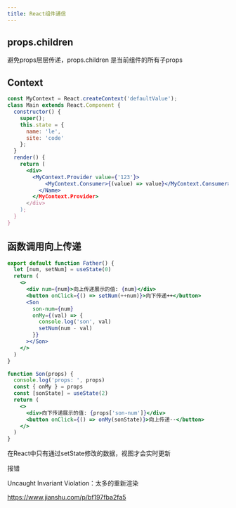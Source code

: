 ```yaml
---
title: React组件通信
---
```




## props.children

避免props层层传递，props.children 是当前组件的所有子props

## Context

```jsx
const MyContext = React.createContext('defaultValue');
class Main extends React.Component {
  constructor() {
    super();
    this.state = {
      name: 'le',
      site: 'code'
    };
  }
  render() {
    return (
      <div>
        <MyContext.Provider value={'123'}>
            <MyContext.Consumer>{(value) => value}</MyContext.Consumer>
          </Name>
        </MyContext.Provider>
      </div>
    );
  }
}
```

## 函数调用向上传递

```jsx
export default function Father() {
  let [num, setNum] = useState(0)
  return (
    <>
      <div num={num}>向上传递展示的值: {num}</div>
      <button onClick={() => setNum(++num)}>向下传递++</button>
      <Son
        son-num={num}
        onMy={(val) => {
          console.log('son', val)
          setNum(num - val)
        }}
      ></Son>
    </>
  )
}

function Son(props) {
  console.log('props: ', props)
  const { onMy } = props
  const [sonState] = useState(2)
  return (
    <>
      <div>向下传递展示的值: {props['son-num']}</div>
      <button onClick={() => onMy(sonState)}>向上传递--</button>
    </>
  )
}
```

在React中只有通过setState修改的数据，视图才会实时更新





报错

Uncaught Invariant Violation：太多的重新渲染

https://www.jianshu.com/p/bf197fba2fa5
